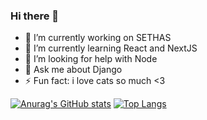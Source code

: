 ### Hi there 👋

- 🔭 I’m currently working on SETHAS
- 🌱 I’m currently learning React and NextJS
- 🤔 I’m looking for help with Node
- 💬 Ask me about Django 
- ⚡ Fun fact: i love cats so much <3 

[![Anurag's GitHub stats](https://github-readme-stats.vercel.app/api?username=lowliet64&show_icons=true&theme=dark)](https://github.com/anuraghazra/github-readme-stats) [![Top Langs](https://github-readme-stats.vercel.app/api/top-langs/?username=lowliet64&layout=compact&theme=dark&show_icons=true&hide=php,java)](https://github.com/anuraghazra/github-readme-stats)

